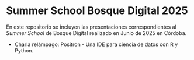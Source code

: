 
# Summer School Bosque Digital 2025

En este repositorio se incluyen las presentaciones correspondientes al *Summer School* de Bosque Digital realizado en Junio de 2025 en Córdoba.

* Charla relámpago: Positron - Una IDE para ciencia de datos con R y Python.